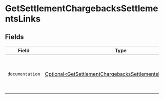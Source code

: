# GetSettlementChargebacksSettlementsLinks


## Fields

| Field                                                                                                                                  | Type                                                                                                                                   | Required                                                                                                                               | Description                                                                                                                            |
| -------------------------------------------------------------------------------------------------------------------------------------- | -------------------------------------------------------------------------------------------------------------------------------------- | -------------------------------------------------------------------------------------------------------------------------------------- | -------------------------------------------------------------------------------------------------------------------------------------- |
| `documentation`                                                                                                                        | [Optional\<GetSettlementChargebacksSettlementsDocumentation>](../../models/errors/GetSettlementChargebacksSettlementsDocumentation.md) | :heavy_minus_sign:                                                                                                                     | The URL to the generic Mollie API error handling guide.                                                                                |
